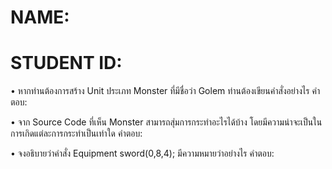 # NAME:
# STUDENT ID:

•	หากท่านต้องการสร้าง Unit ประเภท Monster ที่มีชื่อว่า Golem ท่านต้องเขียนคำสั่งอย่างไร
คำตอบ:

•	จาก Source Code ที่เห็น Monster สามารถสุ่มการกระทำอะไรได้บ้าง โดยมีความน่าจะเป็นในการเกิดแต่ละการกระทำเป็นเท่าใด
คำตอบ:

•	จงอธิบายว่าคำสั่ง Equipment sword(0,8,4); มีความหมายว่าอย่างไร 
คำตอบ:
